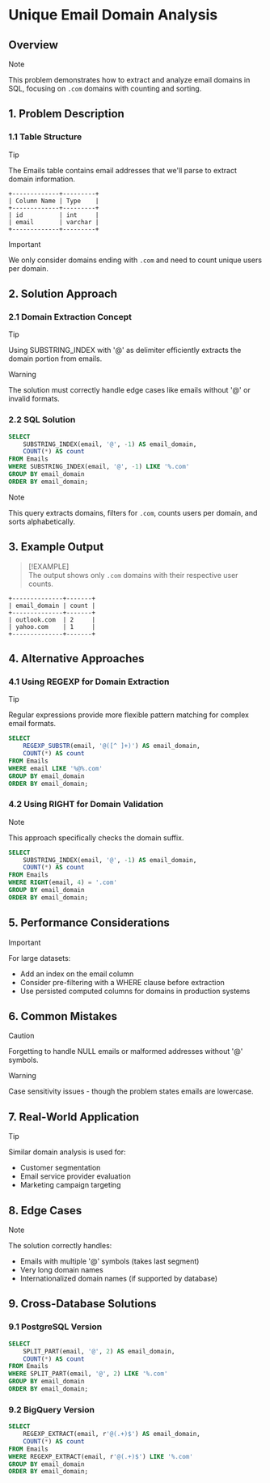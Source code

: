 # Unique Email Domain Analysis

## Overview

> [!NOTE]  
> This problem demonstrates how to extract and analyze email domains in SQL, focusing on `.com` domains with counting and sorting.

## 1. Problem Description

### 1.1 Table Structure

> [!TIP]  
> The Emails table contains email addresses that we'll parse to extract domain information.

```
+-------------+---------+
| Column Name | Type    |
+-------------+---------+
| id          | int     |
| email       | varchar |
+-------------+---------+
```

> [!IMPORTANT]  
> We only consider domains ending with `.com` and need to count unique users per domain.

## 2. Solution Approach

### 2.1 Domain Extraction Concept

> [!TIP]  
> Using SUBSTRING_INDEX with '@' as delimiter efficiently extracts the domain portion from emails.

> [!WARNING]  
> The solution must correctly handle edge cases like emails without '@' or invalid formats.

### 2.2 SQL Solution

```sql
SELECT
    SUBSTRING_INDEX(email, '@', -1) AS email_domain,
    COUNT(*) AS count
FROM Emails
WHERE SUBSTRING_INDEX(email, '@', -1) LIKE '%.com'
GROUP BY email_domain
ORDER BY email_domain;
```

> [!NOTE]  
> This query extracts domains, filters for `.com`, counts users per domain, and sorts alphabetically.

## 3. Example Output

> [!EXAMPLE]  
> The output shows only `.com` domains with their respective user counts.

```
+--------------+-------+
| email_domain | count |
+--------------+-------+
| outlook.com  | 2     |
| yahoo.com    | 1     |
+--------------+-------+
```

## 4. Alternative Approaches

### 4.1 Using REGEXP for Domain Extraction

> [!TIP]  
> Regular expressions provide more flexible pattern matching for complex email formats.

```sql
SELECT
    REGEXP_SUBSTR(email, '@([^ ]+)') AS email_domain,
    COUNT(*) AS count
FROM Emails
WHERE email LIKE '%@%.com'
GROUP BY email_domain
ORDER BY email_domain;
```

### 4.2 Using RIGHT for Domain Validation

> [!NOTE]  
> This approach specifically checks the domain suffix.

```sql
SELECT
    SUBSTRING_INDEX(email, '@', -1) AS email_domain,
    COUNT(*) AS count
FROM Emails
WHERE RIGHT(email, 4) = '.com'
GROUP BY email_domain
ORDER BY email_domain;
```

## 5. Performance Considerations

> [!IMPORTANT]  
> For large datasets:
> - Add an index on the email column
> - Consider pre-filtering with a WHERE clause before extraction
> - Use persisted computed columns for domains in production systems

## 6. Common Mistakes

> [!CAUTION]  
> Forgetting to handle NULL emails or malformed addresses without '@' symbols.

> [!WARNING]  
> Case sensitivity issues - though the problem states emails are lowercase.

## 7. Real-World Application

> [!TIP]  
> Similar domain analysis is used for:
> - Customer segmentation
> - Email service provider evaluation
> - Marketing campaign targeting

## 8. Edge Cases

> [!NOTE]  
> The solution correctly handles:
> - Emails with multiple '@' symbols (takes last segment)
> - Very long domain names
> - Internationalized domain names (if supported by database)

## 9. Cross-Database Solutions

### 9.1 PostgreSQL Version

```sql
SELECT
    SPLIT_PART(email, '@', 2) AS email_domain,
    COUNT(*) AS count
FROM Emails
WHERE SPLIT_PART(email, '@', 2) LIKE '%.com'
GROUP BY email_domain
ORDER BY email_domain;
```

### 9.2 BigQuery Version

```sql
SELECT
    REGEXP_EXTRACT(email, r'@(.+)$') AS email_domain,
    COUNT(*) AS count
FROM Emails
WHERE REGEXP_EXTRACT(email, r'@(.+)$') LIKE '%.com'
GROUP BY email_domain
ORDER BY email_domain;
```
